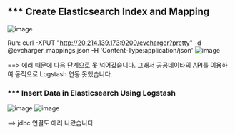 ##  *** Create Elasticsearch Index and Mapping

![image](https://user-images.githubusercontent.com/111903085/186229927-051c0b78-2e18-4a00-9251-2b6ae94e666c.png)

Run: curl -XPUT "http://20.214.139.173:9200/evcharger?pretty" -d @evcharger_mappings.json -H 'Content-Type:application/json'
![image](https://user-images.githubusercontent.com/111903085/186228654-d55b7ada-0874-4133-8436-a5fb9446efee.png)

==> 에러 때문에 다음 단계으로 못 넘어갔습니다. 그래서 공공데이타의 API를 이용하여 동적으로 Logstash 연동 못했습니다. 

### *** Insert Data in Elasticsearch Using Logstash
![image](https://user-images.githubusercontent.com/111903085/186231578-b6f877e3-f9b8-4aa7-b949-a94c871735cf.png)
![image](https://user-images.githubusercontent.com/111903085/186231899-51ce1e31-a270-4b65-8c27-f798f1fdd8ca.png)

==> jdbc 연결도 에러 나왔습니다

